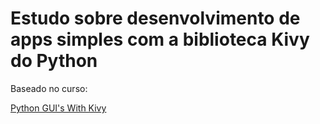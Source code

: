 # Estudo sobre desenvolvimento de apps simples com a biblioteca Kivy do Python

Baseado no curso:

[
Python GUI's With Kivy](https://www.youtube.com/playlist?list=PLCC34OHNcOtpz7PJQ7Tv7hqFBP_xDDjqg)